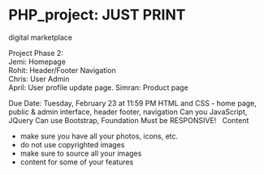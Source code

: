 # PHP_project: JUST PRINT   
digital marketplace  

Project Phase 2:   
Jemi: Homepage  
Rohit: Header/Footer Navigation  
Chris: User Admin  
April: User profile update page.
Simran: Product page  

Due Date: Tuesday, February 23 at 11:59 PM
HTML and CSS - home page, public & admin interface, header footer, navigation 
Can you JavaScript, JQuery 
Can use Bootstrap, Foundation 
Must be RESPONSIVE! 
  
Content  
- make sure you have all your photos, icons, etc. 
- do not use copyrighted images 
- make sure to source all your images 
- content for some of your features 
